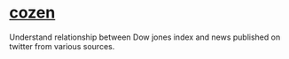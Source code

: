 # [cozen](https://www.merriam-webster.com/dictionary/cozen)

Understand relationship between Dow jones index and news published on twitter from various sources.
